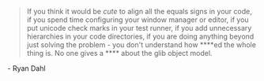 <blockquote>
  
If you think it would be *cute* to align all
the equals signs in your code, if you spend time configuring your window
manager or editor, if you put unicode check marks in your test runner,
if you add unnecessary hierarchies in your code directories, if you are
doing anything beyond just solving the problem - you don't understand
how ****ed the whole thing is. No one gives a **** about the glib object model.
</blockquote>
 
 \- Ryan Dahl
